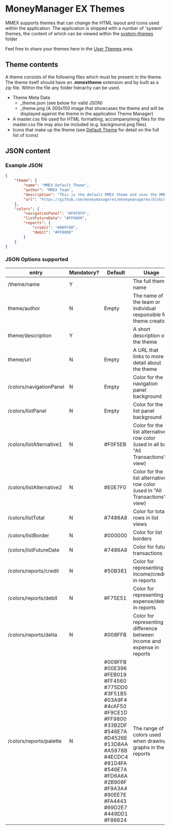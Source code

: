 # MoneyManager EX Themes

MMEX supports themes that can change the HTML layout and icons used within the application. The application is
shipped with a number of 'system' themes, the content of which can be viewed within the [system-themes](system-themes/) folder

Feel free to share your themes here in the [User Themes](other-themes/) area.

## Theme contents

A theme consists of the following files which must be present in the theme. The theme itself should have an **.mmextheme** extension and by built as a zip file. Within the file any folder hierachy can be used.

- Theme Meta Data
    - _theme.json (see below for valid JSON)
    - _theme.png (A 300x150 image that showcases the theme and will be displayed against the theme in the application Theme Manager)
- A master.css file used for HTML formatting, accompanyimng files for the master.css file may also be included (e.g. background.png files)
- Icons that make up the theme (see [Default Theme](system-themes/default/) for detail on the full list of icons)

## JSON content

### Example JSON

```json
{
    "theme": { 
        "name": "MMEX Default Theme",
        "author": "MMEX Team",
        "description": "This is the default MMEX theme and uses the MMEX colour scheme. It is a simple 'duo color' theme",
        "url": "https://github.com/moneymanagerex/moneymanagerex/blob/master/resources/themes/default/readme.md"
    },
    "colors": {
        "navigationPanel": "#F0F0F0",
        "listFutureDate": "#FF0000",
        "reports": {
            "credit": "#00FF00",
            "debit": "#FF0000"
        }
    }
}
```

### JSON Options supported

entry | Mandatory? | Default | Usage
--- | --- | --- | ---
/theme/name | Y | | The full theme name
theme/author | N | Empty | The name of the team or individual responsible for theme creation
theme/description | Y | | A short description of the theme
theme/url | N | Empty | A URL that links to more detail about the theme
/colors/navigationPanel | N | Empty |Color for the navigation panel background
/colors/listPanel | N | Empty | Color for the list panel background
/colors/listAlternative1 | N | #F0F5EB | Color for the list alternative row color (used in all but "All Transactions" view)
/colors/listAlternative2 | N | #E0E7F0 | Color for the list alternative row color (used in "All Transactions" view)
/colors/listTotal | N | #7486A8 | Color for total rows in list views
/colors/listBorder | N | #000000 | Color for list borders
/colors/listFutureDate | N | #7486A8 | Color for future transactions
/colors/reports/credit | N | #50B381 | Color for representing income/credits in reports
/colors/reports/debit | N | #F75E51 | Color for representing expense/debits in reports
/colors/reports/delta | N | #008FFB | Color for representing difference between income and expense in reports
/colors/reports/palette | N | #008FFB #00E396 #FEB019 #FF4560 #775DD0 #3F51B5 #03A9F4 #4cAF50 #F9CE1D #FF9800 #33B2DF #546E7A #D4526E #13D8AA #A5978B #4ECDC4 #81D4FA #546E7A #FD6A6A #2B908F #F9A3A4 #90EE7E #FA4443 #69D2E7 #449DD1 #F86624 | The range of colors used when drawing graphs in the reports
